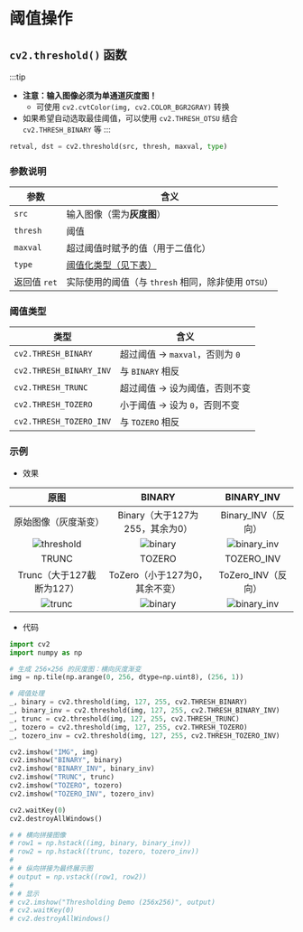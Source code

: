 # 阈值操作

## `cv2.threshold()` 函数

:::tip

- **注意：输入图像必须为单通道灰度图！**
  - 可使用 `cv2.cvtColor(img, cv2.COLOR_BGR2GRAY)` 转换
- 如果希望自动选取最佳阈值，可以使用 `cv2.THRESH_OTSU` 结合 `cv2.THRESH_BINARY` 等
:::

```python
retval, dst = cv2.threshold(src, thresh, maxval, type)
```

### 参数说明

| 参数        | 含义|
|-------------|-----------------------------------------------------|
| `src`       | 输入图像（需为**灰度图**）|
| `thresh`    | 阈值 |
| `maxval`    | 超过阈值时赋予的值（用于二值化）|
| `type`      | [阈值化类型（见下表）](#阈值类型)|
| 返回值 `ret` | 实际使用的阈值（与 `thresh` 相同，除非使用 `OTSU`） |


### 阈值类型

| 类型                     | 含义                                               |
|--------------------------|----------------------------------------------------|
| `cv2.THRESH_BINARY`      | 超过阈值 → `maxval`，否则为 `0`                   |
| `cv2.THRESH_BINARY_INV`  | 与 `BINARY` 相反                                   |
| `cv2.THRESH_TRUNC`       | 超过阈值 → 设为阈值，否则不变                     |
| `cv2.THRESH_TOZERO`      | 小于阈值 → 设为 `0`，否则不变                     |
| `cv2.THRESH_TOZERO_INV`  | 与 `TOZERO` 相反                                   |

### 示例
- 效果

| 原图 | BINARY | BINARY_INV |
| :--: | :--: | :--: |
| 原始图像（灰度渐变） | Binary（大于127为255，其余为0） | Binary_INV（反向） |
| ![threshold](/pri_assets/opencv/threshold/threshold_img.jpeg) | ![binary](/pri_assets/opencv/threshold/threshold_binary.jpeg)  |![binary_inv](/pri_assets/opencv/threshold/threshold_binary_inv.jpeg) |
| TRUNC | TOZERO | TOZERO_INV |
| Trunc（大于127截断为127） | ToZero（小于127为0，其余不变） | ToZero_INV（反向） |
| ![trunc](/pri_assets/opencv/threshold/threshold_trunc.jpeg) | ![binary](/pri_assets/opencv/threshold/threshold_tozero.jpeg)  |![binary_inv](/pri_assets/opencv/threshold/threshold_tozero_inv.jpeg) |

- 代码

```python
import cv2
import numpy as np

# 生成 256×256 的灰度图：横向灰度渐变
img = np.tile(np.arange(0, 256, dtype=np.uint8), (256, 1))

# 阈值处理
_, binary = cv2.threshold(img, 127, 255, cv2.THRESH_BINARY)
_, binary_inv = cv2.threshold(img, 127, 255, cv2.THRESH_BINARY_INV)
_, trunc = cv2.threshold(img, 127, 255, cv2.THRESH_TRUNC)
_, tozero = cv2.threshold(img, 127, 255, cv2.THRESH_TOZERO)
_, tozero_inv = cv2.threshold(img, 127, 255, cv2.THRESH_TOZERO_INV)

cv2.imshow("IMG", img)
cv2.imshow("BINARY", binary)
cv2.imshow("BINARY_INV", binary_inv)
cv2.imshow("TRUNC", trunc)
cv2.imshow("TOZERO", tozero)
cv2.imshow("TOZERO_INV", tozero_inv)

cv2.waitKey(0)
cv2.destroyAllWindows()

# # 横向拼接图像
# row1 = np.hstack((img, binary, binary_inv))
# row2 = np.hstack((trunc, tozero, tozero_inv))
# 
# # 纵向拼接为最终展示图
# output = np.vstack((row1, row2))
# 
# # 显示
# cv2.imshow("Thresholding Demo (256x256)", output)
# cv2.waitKey(0)
# cv2.destroyAllWindows()
```

